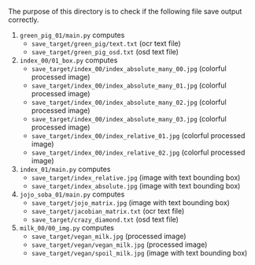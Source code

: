 The purpose of this directory is to check if the following file save output correctly.
1.  `green_pig_01/main.py` computes 
    -   `save_target/green_pig/text.txt` (ocr text file)
    -   `save_target/green_pig_osd.txt` (osd text file)
2.  `index_00/01_box.py` computes
    -   `save_target/index_00/index_absolute_many_00.jpg` (colorful processed image)
    -   `save_target/index_00/index_absolute_many_01.jpg` (colorful processed image)
    -   `save_target/index_00/index_absolute_many_02.jpg` (colorful processed image)
    -   `save_target/index_00/index_absolute_many_03.jpg` (colorful processed image)
    -   `save_target/index_00/index_relative_01.jpg` (colorful processed image)
    -   `save_target/index_00/index_relative_02.jpg` (colorful processed image)
3.  `index_01/main.py` computes 
    -   `save_target/index_relative.jpg` (image with text bounding box)
    -   `save_target/index_absolute.jpg` (image with text bounding box)
4.  `jojo_soba_01/main.py` computes
    -   `save_target/jojo_matrix.jpg` (image with text bounding box)
    -   `save_target/jacobian_matrix.txt` (ocr text file)
    -   `save_target/crazy_diamond.txt` (osd text file)
5.  `milk_00/00_img.py` computes
    -   `save_target/vegan_milk.jpg`        (processed image)
    -   `save_target/vegan/vegan_milk.jpg`  (processed image)
    -   `save_target/vegan/spoil_milk.jpg`  (image with text bounding box)
